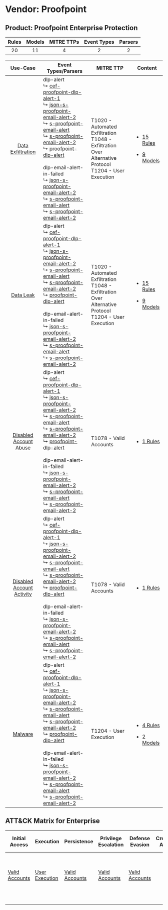 Vendor: Proofpoint
==================
Product: Proofpoint Enterprise Protection
-----------------------------------------
| Rules | Models | MITRE TTPs | Event Types | Parsers |
|:-----:|:------:|:----------:|:-----------:|:-------:|
|  20   |   11   |     4      |      2      |    2    |

|                                    Use-Case                                    | Event Types/Parsers                                                                                                                                                                                                                                                                                                                                                                                                                                                                                                                                                                                                                                                                                                                                                              | MITRE TTP                                                                                                      | Content                                                                                                                                   |
|:------------------------------------------------------------------------------:| -------------------------------------------------------------------------------------------------------------------------------------------------------------------------------------------------------------------------------------------------------------------------------------------------------------------------------------------------------------------------------------------------------------------------------------------------------------------------------------------------------------------------------------------------------------------------------------------------------------------------------------------------------------------------------------------------------------------------------------------------------------------------------- | -------------------------------------------------------------------------------------------------------------- | ----------------------------------------------------------------------------------------------------------------------------------------- |
|         [Data Exfiltration](../../../UseCases/uc_data_exfiltration.md)         |  dlp-alert<br> ↳ [cef-proofpoint-dlp-alert-1](Parsers/parserContent_cef-proofpoint-dlp-alert-1.md)<br> ↳ [json-s-proofpoint-email-alert-2](Parsers/parserContent_json-s-proofpoint-email-alert-2.md)<br> ↳ [s-proofpoint-email-alert](Parsers/parserContent_s-proofpoint-email-alert.md)<br> ↳ [s-proofpoint-email-alert-2](Parsers/parserContent_s-proofpoint-email-alert-2.md)<br> ↳ [proofpoint-dlp-alert](Parsers/parserContent_proofpoint-dlp-alert.md)<br><br> dlp-email-alert-in-failed<br> ↳ [json-s-proofpoint-email-alert-2](Parsers/parserContent_json-s-proofpoint-email-alert-2.md)<br> ↳ [s-proofpoint-email-alert](Parsers/parserContent_s-proofpoint-email-alert.md)<br> ↳ [s-proofpoint-email-alert-2](Parsers/parserContent_s-proofpoint-email-alert-2.md)<br> | T1020 - Automated Exfiltration<br>T1048 - Exfiltration Over Alternative Protocol<br>T1204 - User Execution<br> | [<ul><li>15 Rules</li></ul><ul><li>9 Models</li></ul>](Rules_Models/r_m_proofpoint_proofpoint_enterprise_protection_Data_Exfiltration.md) |
|                 [Data Leak](../../../UseCases/uc_data_leak.md)                 |  dlp-alert<br> ↳ [cef-proofpoint-dlp-alert-1](Parsers/parserContent_cef-proofpoint-dlp-alert-1.md)<br> ↳ [json-s-proofpoint-email-alert-2](Parsers/parserContent_json-s-proofpoint-email-alert-2.md)<br> ↳ [s-proofpoint-email-alert](Parsers/parserContent_s-proofpoint-email-alert.md)<br> ↳ [s-proofpoint-email-alert-2](Parsers/parserContent_s-proofpoint-email-alert-2.md)<br> ↳ [proofpoint-dlp-alert](Parsers/parserContent_proofpoint-dlp-alert.md)<br><br> dlp-email-alert-in-failed<br> ↳ [json-s-proofpoint-email-alert-2](Parsers/parserContent_json-s-proofpoint-email-alert-2.md)<br> ↳ [s-proofpoint-email-alert](Parsers/parserContent_s-proofpoint-email-alert.md)<br> ↳ [s-proofpoint-email-alert-2](Parsers/parserContent_s-proofpoint-email-alert-2.md)<br> | T1020 - Automated Exfiltration<br>T1048 - Exfiltration Over Alternative Protocol<br>T1204 - User Execution<br> | [<ul><li>15 Rules</li></ul><ul><li>9 Models</li></ul>](Rules_Models/r_m_proofpoint_proofpoint_enterprise_protection_Data_Leak.md)         |
|    [Disabled Account Abuse](../../../UseCases/uc_disabled_account_abuse.md)    |  dlp-alert<br> ↳ [cef-proofpoint-dlp-alert-1](Parsers/parserContent_cef-proofpoint-dlp-alert-1.md)<br> ↳ [json-s-proofpoint-email-alert-2](Parsers/parserContent_json-s-proofpoint-email-alert-2.md)<br> ↳ [s-proofpoint-email-alert](Parsers/parserContent_s-proofpoint-email-alert.md)<br> ↳ [s-proofpoint-email-alert-2](Parsers/parserContent_s-proofpoint-email-alert-2.md)<br> ↳ [proofpoint-dlp-alert](Parsers/parserContent_proofpoint-dlp-alert.md)<br><br> dlp-email-alert-in-failed<br> ↳ [json-s-proofpoint-email-alert-2](Parsers/parserContent_json-s-proofpoint-email-alert-2.md)<br> ↳ [s-proofpoint-email-alert](Parsers/parserContent_s-proofpoint-email-alert.md)<br> ↳ [s-proofpoint-email-alert-2](Parsers/parserContent_s-proofpoint-email-alert-2.md)<br> | T1078 - Valid Accounts<br>                                                                                     | [<ul><li>1 Rules</li></ul>](Rules_Models/r_m_proofpoint_proofpoint_enterprise_protection_Disabled_Account_Abuse.md)                       |
| [Disabled Account Activity](../../../UseCases/uc_disabled_account_activity.md) |  dlp-alert<br> ↳ [cef-proofpoint-dlp-alert-1](Parsers/parserContent_cef-proofpoint-dlp-alert-1.md)<br> ↳ [json-s-proofpoint-email-alert-2](Parsers/parserContent_json-s-proofpoint-email-alert-2.md)<br> ↳ [s-proofpoint-email-alert](Parsers/parserContent_s-proofpoint-email-alert.md)<br> ↳ [s-proofpoint-email-alert-2](Parsers/parserContent_s-proofpoint-email-alert-2.md)<br> ↳ [proofpoint-dlp-alert](Parsers/parserContent_proofpoint-dlp-alert.md)<br><br> dlp-email-alert-in-failed<br> ↳ [json-s-proofpoint-email-alert-2](Parsers/parserContent_json-s-proofpoint-email-alert-2.md)<br> ↳ [s-proofpoint-email-alert](Parsers/parserContent_s-proofpoint-email-alert.md)<br> ↳ [s-proofpoint-email-alert-2](Parsers/parserContent_s-proofpoint-email-alert-2.md)<br> | T1078 - Valid Accounts<br>                                                                                     | [<ul><li>1 Rules</li></ul>](Rules_Models/r_m_proofpoint_proofpoint_enterprise_protection_Disabled_Account_Activity.md)                    |
|                   [Malware](../../../UseCases/uc_malware.md)                   |  dlp-alert<br> ↳ [cef-proofpoint-dlp-alert-1](Parsers/parserContent_cef-proofpoint-dlp-alert-1.md)<br> ↳ [json-s-proofpoint-email-alert-2](Parsers/parserContent_json-s-proofpoint-email-alert-2.md)<br> ↳ [s-proofpoint-email-alert](Parsers/parserContent_s-proofpoint-email-alert.md)<br> ↳ [s-proofpoint-email-alert-2](Parsers/parserContent_s-proofpoint-email-alert-2.md)<br> ↳ [proofpoint-dlp-alert](Parsers/parserContent_proofpoint-dlp-alert.md)<br><br> dlp-email-alert-in-failed<br> ↳ [json-s-proofpoint-email-alert-2](Parsers/parserContent_json-s-proofpoint-email-alert-2.md)<br> ↳ [s-proofpoint-email-alert](Parsers/parserContent_s-proofpoint-email-alert.md)<br> ↳ [s-proofpoint-email-alert-2](Parsers/parserContent_s-proofpoint-email-alert-2.md)<br> | T1204 - User Execution<br>                                                                                     | [<ul><li>4 Rules</li></ul><ul><li>2 Models</li></ul>](Rules_Models/r_m_proofpoint_proofpoint_enterprise_protection_Malware.md)            |

ATT&CK Matrix for Enterprise
----------------------------
| Initial Access                                                      | Execution                                                           | Persistence                                                         | Privilege Escalation                                                | Defense Evasion                                                     | Credential Access | Discovery | Lateral Movement | Collection | Command and Control | Exfiltration                                                                                                                                                           | Impact |
| ------------------------------------------------------------------- | ------------------------------------------------------------------- | ------------------------------------------------------------------- | ------------------------------------------------------------------- | ------------------------------------------------------------------- | ----------------- | --------- | ---------------- | ---------- | ------------------- | ---------------------------------------------------------------------------------------------------------------------------------------------------------------------- | ------ |
| [Valid Accounts](https://attack.mitre.org/techniques/T1078)<br><br> | [User Execution](https://attack.mitre.org/techniques/T1204)<br><br> | [Valid Accounts](https://attack.mitre.org/techniques/T1078)<br><br> | [Valid Accounts](https://attack.mitre.org/techniques/T1078)<br><br> | [Valid Accounts](https://attack.mitre.org/techniques/T1078)<br><br> |                   |           |                  |            |                     | [Exfiltration Over Alternative Protocol](https://attack.mitre.org/techniques/T1048)<br><br>[Automated Exfiltration](https://attack.mitre.org/techniques/T1020)<br><br> |        |